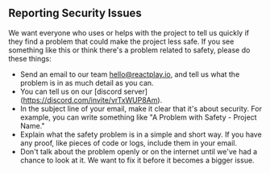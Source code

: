 ## Reporting Security Issues

We want everyone who uses or helps with the project to tell us quickly if they find a problem that could make the project less safe. If you see something like this or think there's a problem related to safety, please do these things:

- Send an email to our team hello@reactplay.io, and tell us what the problem is in as much detail as you can.
- You can tell us on our [discord server] (https://discord.com/invite/vrTxWUP8Am).
- In the subject line of your email, make it clear that it's about security. For example, you can write something like "A Problem with Safety - Project Name."
- Explain what the safety problem is in a simple and short way. If you have any proof, like pieces of code or logs, include them in your email.
- Don't talk about the problem openly or on the internet until we've had a chance to look at it. We want to fix it before it becomes a bigger issue.
